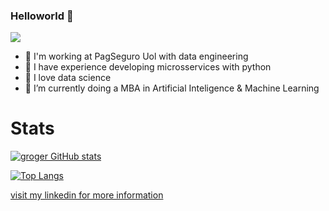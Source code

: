 ### Helloworld 👋

<a href="https://github.com/g-roger?tab=repositories"><img src="https://badges.frapsoft.com/os/v2/open-source.svg?v=103"/></a></p>

- 🔭 I'm working at PagSeguro Uol with data engineering
- 🔭 I have experience developing microsservices with python
- 🔭 I love data science
- 🔭 I’m currently doing a MBA in Artificial Inteligence & Machine Learning 

# Stats

[![groger GitHub stats](https://github-readme-stats.vercel.app/api?username=g-roger&count_private=true&show_icons=true&theme=tokyonight)](https://github.com/anuraghazra/github-readme-stats)

[![Top Langs](https://github-readme-stats.vercel.app/api/top-langs/?username=g-roger&theme=radical&hide=PlpgSQL,jupyter%20notebook,html)](https://github.com/anuraghazra/github-readme-stats)

[visit my linkedin for more information](https://www.linkedin.com/in/gabriel-roger/)
